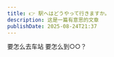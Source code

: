 ```yaml
---
title: 👉 駅へはどうやって行きますか。
description: 这是一篇有意思的文章
publishDate: 2025-08-24T21:37
---
```

要怎么去车站
要怎么到○○？
